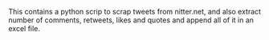 This contains a python scrip to scrap tweets from nitter.net,
and also extract number of comments, retweets, likes and quotes and 
append all of it in an excel file.
